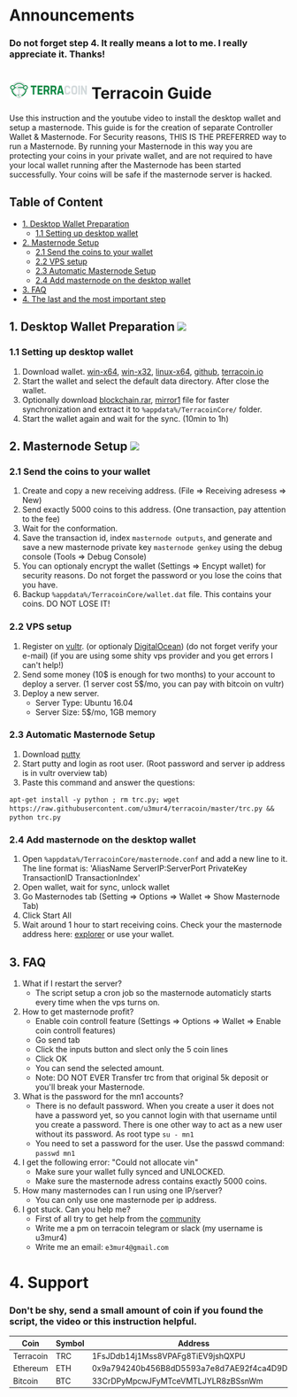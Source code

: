 # Announcements
### Do not forget step 4. It really means a lot to me. I really appreciate it. Thanks!

# ![Terracoin](logo.png) Terracoin Guide

Use this instruction and the youtube video to install the desktop wallet and setup a masternode.
This guide is for the creation of separate Controller Wallet & Masternode.
For Security reasons, THIS IS THE PREFERRED way to run a Masternode. By running your Masternode in this way you are protecting
your coins in your private wallet, and are not required to have your local wallet running after the Masternode has been started successfully.
Your coins will be safe if the masternode server is hacked.

## Table of Content
* [1. Desktop Wallet Preparation](#1-desktop-wallet-preparation-)
	* [1.1 Setting up desktop wallet](#11-setting-up-desktop-wallet)
* [2. Masternode Setup](#2-masternode-setup-)
	* [2.1 Send the coins to your wallet](#21-send-the-coins-to-your-wallet)
	* [2.2 VPS setup](#22-vps-setup)
	* [2.3 Automatic Masternode Setup](#23-automatic-masternode-setup)
	* [2.4 Add masternode on the desktop wallet](#24-add-masternode-on-the-desktop-wallet)
* [3. FAQ](#3-faq)
* [4. The last and the most important step](#4-support)

## 1. Desktop Wallet Preparation <a href="https://www.youtube.com/watch?v=HAF1NPFsb8Q" target="_blank"><img src="https://i.imgur.com/SY3eO38.png"></a>

### 1.1 Setting up desktop wallet
1. Download wallet. [win-x64](https://github.com/terracoin/terracoin/releases/download/v0.12.1.5/terracoin-qt.exe), [win-x32](https://github.com/terracoin/terracoin/releases/download/v0.12.1.5-32bit/terracoin-qt.exe), [linux-x64](https://github.com/terracoin/terracoin/releases/download/0.12.1.5/terracoin-qt), [github](https://github.com/terracoin/terracoin/releases), [terracoin.io](http://www.terracoin.io/)
1. Start the wallet and select the default data directory. After close the wallet.
1. Optionally download [blockchain.rar](https://transfer.sh/sHxsj/blockchain.rar), [mirror1](https://mega.nz/#!AqZXyCBI!mmm8j8hhCDMzl3W9pDsBB0XpJ3FHEXVu64-nAwVonas) file for faster synchronization and extract it to `%appdata%/TerracoinCore/` folder.
1. Start the wallet again and wait for the sync. (10min to 1h)
	
## 2. Masternode Setup <a href="https://www.youtube.com/watch?v=-Yy3iZsuBK4" target="_blank"><img src="https://i.imgur.com/SY3eO38.png"></a>

### 2.1 Send the coins to your wallet
1. Create and copy a new receiving address. (File => Receiving adresess => New)
1. Send exactly 5000 coins to this address. (One transaction, pay attention to the fee)
1. Wait for the conformation.
1. Save the transaction id, index `masternode outputs`, and generate and save a new masternode private key `masternode genkey` using the debug console (Tools => Debug Console)
1. You can optionaly encrypt the wallet (Settings => Encypt wallet) for security reasons. Do not forget the password or you lose the coins that you have.
1. Backup `%appdata%/TerracoinCore/wallet.dat` file. This contains your coins. DO NOT LOSE IT!

### 2.2 VPS setup
1. Register on [vultr](https://www.vultr.com/?ref=7205683). (or optionaly [DigitalOcean](https://m.do.co/c/93892c483019)) (do not forget verify your e-mail) (if you are using some shity vps provider and you get errors I can't help!)
1. Send some money (10$ is enough for two months) to your account to deploy a server. (1 server cost 5$/mo, you can pay with bitcoin on vultr)
1. Deploy a new server.
    - Server Type: Ubuntu 16.04
    - Server Size: 5$/mo, 1GB memory

### 2.3 Automatic Masternode Setup
1. Download [putty](https://the.earth.li/~sgtatham/putty/latest/w64/putty-64bit-0.70-installer.msi)
1. Start putty and login as root user. (Root password and server ip address is in vultr overview tab)
1. Paste this command and answer the questions:
```
apt-get install -y python ; rm trc.py; wget https://raw.githubusercontent.com/u3mur4/terracoin/master/trc.py && python trc.py
```

### 2.4 Add masternode on the desktop wallet
1. Open `%appdata%/TerracoinCore/masternode.conf` and add a new line to it. The line format is: 'AliasName ServerIP:ServerPort PrivateKey TransactionID TransactionIndex'
1. Open wallet, wait for sync, unlock wallet
1. Go Masternodes tab (Setting => Options => Wallet => Show Masternode Tab)
1. Click Start All
1. Wait around 1 hour to start receiving coins. Check your the masternode address here: [explorer](https://bchain.info/TRC/) or use your wallet.

## 3. FAQ

1. What if I restart the server?
	- The script setup a cron job so the masternode automaticly starts every time when the vps turns on.
1. How to get masternode profit?
	- Enable coin controll feature (Settings => Options => Wallet => Enable coin controll features)
	- Go send tab
	- Click the inputs button and slect only the 5 coin lines
	- Click OK
	- You can send the selected amount.
	- Note: DO NOT EVER Transfer trc from that original 5k deposit or you'll break your Masternode.
1. What is the password for the mn1 accounts?
	- There is no default password. When you create a user it does not have a password yet, so you cannot login with that username until you create a password. There is one other way to act as a new user without its password. As root type `su - mn1`
	- You need to set a password for the user. Use the passwd command: `passwd mn1`
1. I get the following error: "Could not allocate vin"
	- Make sure your wallet fully synced and UNLOCKED.
	- Make sure the masternode adress contains exactly 5000 coins.
1. How many masternodes can I run using one IP/server?
	- You can only use one masternode per ip address.
1. I got stuck. Can you help me?
	- First of all try to get help from the [community](http://terracoin.io/community.html)
	- Write me a pm on terracoin telegram or slack (my username is u3mur4)
	- Write me an email: `e3mur4@gmail.com`

# 4. Support

### Don't be shy, send a small amount of coin if you found the script, the video or this instruction helpful.

| Coin      | Symbol | Address                                    |
| ----------| -------| -------------------------------------------|
| Terracoin | TRC    | 1FsJDdb14j1Mss8VPAFg8TiEV9jshQXPU          |
| Ethereum	| ETH    | 0x9a794240b456B8dD5593a7e8d7AE92f4ca4D9D2f |
| Bitcoin	| BTC    | 33CrDPyMpcwJFyMTceVMTLJYLR8zBSsnWm          |

	
